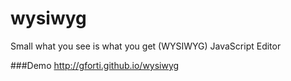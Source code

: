 wysiwyg
=======

Small what you see is what you get (WYSIWYG) JavaScript Editor

###Demo
http://gforti.github.io/wysiwyg
